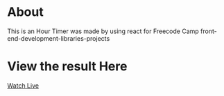 # About 
This is an Hour Timer was made by using react for Freecode Camp front-end-development-libraries-projects

# View the result Here
[Watch Live](https://preciousresource.netlify.app)